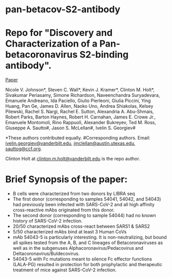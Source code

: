 # pan-betacov-S2-antibody
# Repo for "Discovery and Characterization of a Pan-betacoronavirus S2-binding antibody".
[Paper](https://pubmed.ncbi.nlm.nih.gov/38293237/)

Nicole V. Johnson*, Steven C. Wall*, Kevin J. Kramer*, Clinton M. Holt*, Sivakumar Periasamy, Simone Richardson, Naveenchandra Suryadevara, Emanuele Andreano, Ida Paciello, Giulio Pierleoni, Giulia Piccini, Ying Huang, Pan Ge, James D. Allen, Naoko Uno, Andrea Shiakolas, Kelsey Pilewski, Rachel S. Nargi, Rachel E. Sutton, Alexandria A. Abu-Shmais, Robert Parks, Barton Haynes, Robert H. Carnahan, James E. Crowe Jr., Emanuele Montomoli, Rino Rappuoli, Alexander Bukreyev, Ted M. Ross, Giuseppe A. Sautto#, Jason S. McLellan#, Ivelin S. Georgiev#

*These authors contributed equally.
#Corresponding authors. Email: ivelin.georgiev@vanderbilt.edu, jmclellan@austin.utexas.edu, sauttog@ccf.org.

Clinton Holt at clinton.m.holt@vanderbilt.edu is the repo author.

# Brief Synopsis of the paper:
- B cells were characterized from two donors by LIBRA seq
- The first donor (corresponding to samples 54041, 54042, and 54043) had previously been infected with SARS-CoV-2 and all high affinity cross-reactive mAbs originated from this donor.
- The second donor (corresponding to sample 54044) had no known history of SARS-CoV-2 infection.
- 20/50 characterized mAbs cross-react between SARS1 & SARS2
- 5/50 characterized mAbs bind at least 3 Human CoVs
- mAb 54043-5 is particularly interesting. It is non-neutralizing, but bound all spikes tested from the A, B, and C lineages of Betacoronaviruses as well as in the subgenuses Alphacoronavirus/Pedacovirus and Deltacoronavirus/Buldecovirus.  
- 54043-5 with Fc mutations meant to silence Fc effector functions (LALA-PG) resulted in protection for both prophylactic and therapeutic treatment of mice against SARS-CoV-2 infection.
